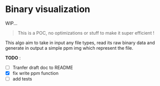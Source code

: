 # Binary visualization

WIP...

> This is a POC, no optimizations or stuff to make it super efficient !

This algo aim to take in input any file types, read its raw binary data and generate in output a simple ppm img which represent the file.

**TODO** :

- [ ] Tranfer draft doc to README
- [x] fix write ppm function
- [ ] add tests
